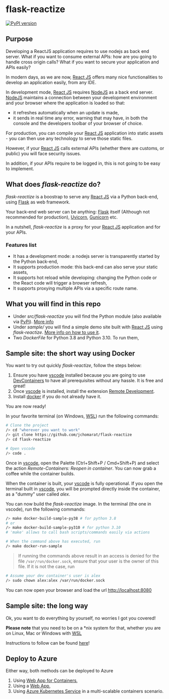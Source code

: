 # flask-reactize

[![PyPI version](https://badge.fury.io/py/flask-reactize.svg)](https://badge.fury.io/py/flask-reactize)

## Purpose

Developing a ReactJS application requires to use nodejs as back end server.
What if you want to consume external APIs: how are you going to handle cross origin calls?
What if you want to secure your application and APIs easily?

In modern days, as we are now, [React JS](https://reactjs.org/) offers many nice functionalities to develop an application easily, from any IDE.

In development mode, [React JS](https://reactjs.org/) requires [NodeJS](https://nodejs.org/en/) as a back end server. [NodeJS](https://nodejs.org/en/) maintains a connection between your development environment and your browser where the application is loaded so that:

* it refreshes automatically when an update is made,
* it sends in real time any error, warning that may have, in both the console and the developers toolbar of your browser of choice.

For production, you can compile your [React JS](https://reactjs.org/) application into static assets - you can then use any technology to serve those static files.

However, if your [React JS](https://reactjs.org/) calls external APIs (whether there are customs, or public) you will face security issues.

In addition, if your APIs require to be logged in, this is not going to be easy to implement.

## What does *flask-reactize* do?

*flask-reactize* is a boostrap to serve any [React JS](https://reactjs.org/) via a Python back-end, using [Flask](https://flask.palletsprojects.com/en/2.0.x/) as web framework. 

Your back-end web server can be anything: [Flask](https://flask.palletsprojects.com/en/2.0.x/) itself (Although not recommended for production), [Uvicorn](https://www.uvicorn.org/), [Gunicorn](https://gunicorn.org/) etc.

In a nutshell, *flask-reactize* is a proxy for your [React JS](https://reactjs.org/) application and for your APIs.

### Features list

* It has a development mode: a nodejs server is transparently started by the Python back-end,
* It supports production mode: this back-end can also serve your static assets,
* It supports hot reload while developing: changing the Python code or the React code will trigger a browser refresh,
* It supports proxying multiple APIs via a specific route name.

## What you will find in this repo

* Under *src/flask-reactize* you will find the Python module (also available via [PyPi](https://pypi.org/project/flask-reactize/)). [More info](./src/flask-reactize/README.md)
* Under *sample/* you will find a simple demo site built with [React JS](https://reactjs.org/) using *flask-reactize*. [More info on how to use it](./sample/README.md).
* Two *DockerFile* for Python 3.8 and Python 3.10. To run them, 

## Sample site: the short way using Docker

You want to try out quickly *flask-reactize*, follow the steps below:

1. Ensure you have [vscode](https://code.visualstudio.com/) installed because you are going to use [DevContainers](https://code.visualstudio.com/docs/remote/containers) to have all prerequisites without any hassle. It is free and great!
2. Once [vscode](https://code.visualstudio.com/) is installed, install the extension [Remote Development](https://marketplace.visualstudio.com/items?itemName=ms-vscode-remote.vscode-remote-extensionpack).
3. Install [docker](https://www.docker.com/) if you do not already have it.

You are now ready!

In your favorite terminal (on Windows, [WSL](https://docs.microsoft.com/en-us/windows/wsl/about)) run the following commands:

```bash
# Clone the project
/> cd "wherever you want to work"
/> git clone https://github.com/jchomarat/flask-reactize
/> cd flask-reactize

# Open vscode
/> code .
```

Once in [vscode](https://code.visualstudio.com/), open the Palette (Ctrl+Shift+P / Cmd+Shift+P) and select the action *Remote-Containers: Reopen in container*. You can now grab a coffee while the container builds.

When the container is built, your [vscode](https://code.visualstudio.com/) is fully operational. If you open the terminal built in [vscode](https://code.visualstudio.com/), you will be prompted directly inside the container, as a "dummy" user called *alex*.

You can now build the *flask-reactize* image. In the terminal (the one in vscode), run the following commands:


```bash
/> make docker-build-sample-py38 # for python 3.8
# or
/> make docker-build-sample-py310 # for python 3.10
# 'make' allows to call bash scripts/commands easily via actions

# When the command above has executed, run
/> make docker-run-sample
```

> If running the commands above result in an access is denied for the file `/var/run/docker.sock`, ensure that your user is the owner of this file. If it is not the case, run

```bash
# Assume your dev container's user is alex
/> sudo chown alex:alex /var/run/docker.sock
```

You can now open your browser and load the url [http://localhost:8080](http://localhost:8080)

## Sample site: the long way

Ok, you want to do everything by yourself, no worries I got you covered!

**Please note** that you need to be on a *nix system for that, whether you are on Linux, Mac or Windows with [WSL](https://docs.microsoft.com/en-us/windows/wsl/about)

Instructions to follow can be found [here](./src/flask-reactize/README.md)!

## Deploy to Azure

Either way, both methods can be deployed to Azure

1. Using [Web App for Containers](https://docs.microsoft.com/en-us/azure/app-service/quickstart-custom-container?tabs=dotnet&pivots=container-linux),
2. Using a [Web App](https://docs.microsoft.com/en-US/azure/app-service/quickstart-python?tabs=flask%2Cwindows%2Cazure-portal%2Cterminal-bash%2Cvscode-deploy%2Cdeploy-instructions-azportal%2Cdeploy-instructions-zip-azcli),
3. Using [Azure Kubernetes Service](https://azure.microsoft.com/en-us/services/kubernetes-service/#overview) in a multi-scalable containers scenario.
